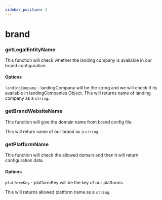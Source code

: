 ```yaml
---
sidebar_position: 2
---
```


# brand

### getLegalEntityName

This function will check whether the landing company is available in our brand configuration

#### Options

`landingCompany` - landingCompany will be the string and we will check if its available in landingCompanies Object.
This will returns name of landing company as a `string`.

### getBrandWebsiteName

This function will give the domain name from brand config file.

This will return name of our brand as a `string`.

### getPlatformName

This function will check the allowed domain and then it will return configuration data.

#### Options

`platformKey` - platformKey will be the key of our platforms.

This will returns allowed platform name as a `string`.
